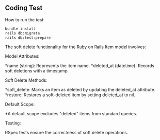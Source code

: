 ## Coding Test

How to run the test:

```bash
bundle install
rails db:migrate
rails db:test:prepare
```

The soft delete functionality for the Ruby on Rails Item model involves:

Model Attributes:

*name (string): Represents the item name.
*deleted_at (datetime): Records soft deletions with a timestamp.

Soft Delete Methods:

*soft_delete: Marks an item as deleted by updating the deleted_at attribute.
*restore: Restores a soft-deleted item by setting deleted_at to nil.

Default Scope:

*A default scope excludes "deleted" items from standard queries.

Testing:

RSpec tests ensure the correctness of soft delete operations.

